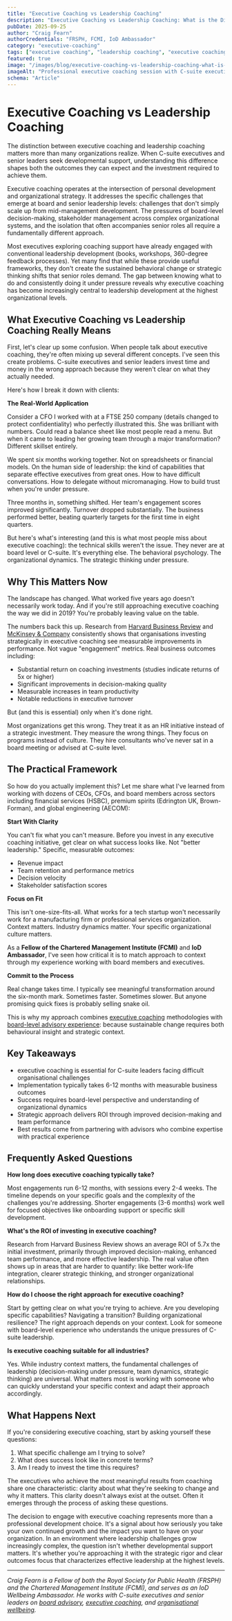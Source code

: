 ```yaml
---
title: "Executive Coaching vs Leadership Coaching"
description: "Executive Coaching vs Leadership Coaching: What is the Difference explained for C-suite executives and senior leaders. This guide covers the key differences, benefits, and practical applications to help you make informed decisions about executive coaching for your leadership development."
pubDate: 2025-09-25
author: "Craig Fearn"
authorCredentials: "FRSPH, FCMI, IoD Ambassador"
category: "executive-coaching"
tags: ["executive coaching", "leadership coaching", "executive coaching uk", "c-suite"]
featured: true
image: "/images/blog/executive-coaching-vs-leadership-coaching-what-is-the-difference-professional-executive-coaching-business-executive-1200w.webp"
imageAlt: "Professional executive coaching session with C-suite executive"
schema: "Article"
---
```


# Executive Coaching vs Leadership Coaching

The distinction between executive coaching and leadership coaching matters more than many organizations realize. When C-suite executives and senior leaders seek developmental support, understanding this difference shapes both the outcomes they can expect and the investment required to achieve them.

Executive coaching operates at the intersection of personal development and organizational strategy. It addresses the specific challenges that emerge at board and senior leadership levels: challenges that don't simply scale up from mid-management development. The pressures of board-level decision-making, stakeholder management across complex organizational systems, and the isolation that often accompanies senior roles all require a fundamentally different approach.

Most executives exploring coaching support have already engaged with conventional leadership development (books, workshops, 360-degree feedback processes). Yet many find that while these provide useful frameworks, they don't create the sustained behavioral change or strategic thinking shifts that senior roles demand. The gap between knowing what to do and consistently doing it under pressure reveals why executive coaching has become increasingly central to leadership development at the highest organizational levels.

## What Executive Coaching vs Leadership Coaching Really Means

First, let's clear up some confusion. When people talk about executive coaching, they're often mixing up several different concepts. I've seen this create problems. C-suite executives and senior leaders invest time and money in the wrong approach because they weren't clear on what they actually needed.

Here's how I break it down with clients:

**The Real-World Application**

Consider a CFO I worked with at a FTSE 250 company (details changed to protect confidentiality) who perfectly illustrated this. She was brilliant with numbers. Could read a balance sheet like most people read a menu. But when it came to leading her growing team through a major transformation? Different skillset entirely.

We spent six months working together. Not on spreadsheets or financial models. On the human side of leadership: the kind of capabilities that separate effective executives from great ones. How to have difficult conversations. How to delegate without micromanaging. How to build trust when you're under pressure.

Three months in, something shifted. Her team's engagement scores improved significantly. Turnover dropped substantially. The business performed better, beating quarterly targets for the first time in eight quarters.

But here's what's interesting (and this is what most people miss about executive coaching): the technical skills weren't the issue. They never are at board level or C-suite. It's everything else. The behavioral psychology. The organizational dynamics. The strategic thinking under pressure.

## Why This Matters Now

The landscape has changed. What worked five years ago doesn't necessarily work today. And if you're still approaching executive coaching the way we did in 2019? You're probably leaving value on the table.

The numbers back this up. Research from [Harvard Business Review](https://hbr.org/topic/coaching) and [McKinsey & Company](https://www.mckinsey.com/capabilities/people-and-organizational-performance/our-insights) consistently shows that organisations investing strategically in executive coaching see measurable improvements in performance. Not vague "engagement" metrics. Real business outcomes including:

- Substantial return on coaching investments (studies indicate returns of 5x or higher)
- Significant improvements in decision-making quality
- Measurable increases in team productivity
- Notable reductions in executive turnover

But (and this is essential) only when it's done right.

Most organizations get this wrong. They treat it as an HR initiative instead of a strategic investment. They measure the wrong things. They focus on programs instead of culture. They hire consultants who've never sat in a board meeting or advised at C-suite level.

## The Practical Framework

So how do you actually implement this? Let me share what I've learned from working with dozens of CEOs, CFOs, and board members across sectors including financial services (HSBC), premium spirits (Edrington UK, Brown-Forman), and global engineering (AECOM):

**Start With Clarity**

You can't fix what you can't measure. Before you invest in any executive coaching initiative, get clear on what success looks like. Not "better leadership." Specific, measurable outcomes:

- Revenue impact
- Team retention and performance metrics
- Decision velocity
- Stakeholder satisfaction scores

**Focus on Fit**

This isn't one-size-fits-all. What works for a tech startup won't necessarily work for a manufacturing firm or professional services organization. Context matters. Industry dynamics matter. Your specific organizational culture matters.

As a **Fellow of the Chartered Management Institute (FCMI)** and **IoD Ambassador**, I've seen how critical it is to match approach to context through my experience working with board members and executives.

**Commit to the Process**

Real change takes time. I typically see meaningful transformation around the six-month mark. Sometimes faster. Sometimes slower. But anyone promising quick fixes is probably selling snake oil.

This is why my approach combines [executive coaching](/services/executive-coaching) methodologies with [board-level advisory experience](/services/board-advisory): because sustainable change requires both behavioural insight and strategic context.

## Key Takeaways

- executive coaching is essential for C-suite leaders facing difficult organisational challenges
- Implementation typically takes 6-12 months with measurable business outcomes
- Success requires board-level perspective and understanding of organizational dynamics
- Strategic approach delivers ROI through improved decision-making and team performance
- Best results come from partnering with advisors who combine expertise with practical experience

## Frequently Asked Questions

**How long does executive coaching typically take?**

Most engagements run 6-12 months, with sessions every 2-4 weeks. The timeline depends on your specific goals and the complexity of the challenges you're addressing. Shorter engagements (3-6 months) work well for focused objectives like onboarding support or specific skill development.

**What's the ROI of investing in executive coaching?**

Research from Harvard Business Review shows an average ROI of 5.7x the initial investment, primarily through improved decision-making, enhanced team performance, and more effective leadership. The real value often shows up in areas that are harder to quantify: like better work-life integration, clearer strategic thinking, and stronger organizational relationships.

**How do I choose the right approach for executive coaching?**

Start by getting clear on what you're trying to achieve. Are you developing specific capabilities? Navigating a transition? Building organizational resilience? The right approach depends on your context. Look for someone with board-level experience who understands the unique pressures of C-suite leadership.

**Is executive coaching suitable for all industries?**

Yes. While industry context matters, the fundamental challenges of leadership (decision-making under pressure, team dynamics, strategic thinking) are universal. What matters most is working with someone who can quickly understand your specific context and adapt their approach accordingly.

## What Happens Next

If you're considering executive coaching, start by asking yourself these questions:

1. What specific challenge am I trying to solve?
2. What does success look like in concrete terms?
3. Am I ready to invest the time this requires?

The executives who achieve the most meaningful results from coaching share one characteristic: clarity about what they're seeking to change and why it matters. This clarity doesn't always exist at the outset. Often it emerges through the process of asking these questions.

The decision to engage with executive coaching represents more than a professional development choice. It's a signal about how seriously you take your own continued growth and the impact you want to have on your organization. In an environment where leadership challenges grow increasingly complex, the question isn't whether developmental support matters. It's whether you're approaching it with the strategic rigor and clear outcomes focus that characterizes effective leadership at the highest levels.

---

*Craig Fearn is a Fellow of both the Royal Society for Public Health (FRSPH) and the Chartered Management Institute (FCMI), and serves as an IoD Wellbeing Ambassador. He works with C-suite executives and senior leaders on [board advisory](/services/board-advisory), [executive coaching](/services/executive-coaching), and [organisational wellbeing](/services/organizational-wellbeing).*